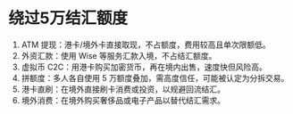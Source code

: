 # 绕过5万结汇额度

1. ATM 提现：港卡/境外卡直接取现，不占额度，费用较高且单次限额低。
2. 外资汇款：使用 Wise 等服务汇款入境，不占结汇额度。
3. 虚拟币 C2C：用港卡购买加密货币，再在境内出售，速度快但风险高。
4. 拼额度：多人各自使用 5 万额度叠加，需高度信任，可能被认定为分拆交易。
5. 港卡直刷：在境外直接刷卡消费或投资，以规避回流结汇。
6. 境外消费：在境外购买奢侈品或电子产品以替代结汇需求。
